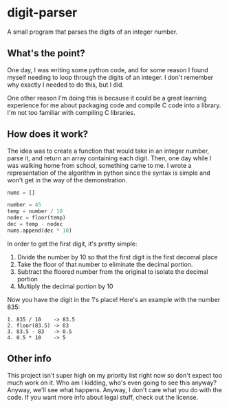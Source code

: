 # digit-parser

A small program that parses the digits of an integer number.

## What's the point?

One day, I was writing some python code, and for some reason I found myself
needing to loop through the digits of an integer. I don't remember why exactly
I needed to do this, but I did.

One other reason I'm doing this is because it could be a great learning
experience for me about packaging code and compile C code into a library. I'm
not too familiar with compiling C libraries.

## How does it work?

The idea was to create a function that would
take in an integer number, parse it, and return an array containing each digit.
Then, one day while I was walking home from school, something came to me. I
wrote a representation of the algorithm in python since the syntax is simple
and won't get in the way of the demonstration.

```python
nums = []

number = 45
temp = number / 10
nodec = floor(temp)
dec = temp - nodec
nums.append(dec * 10)
```

In order to get the first digit, it's pretty simple:

1. Divide the number by 10 so that the first digit is the first decomal place
2. Take the floor of that number to eliminate the decimal portion.
3. Subtract the floored number from the original to isolate the decimal portion
4. Multiply the decimal portion by 10

Now you have the digit in the 1's place! Here's an example with the number 835:

```
1. 835 / 10    -> 83.5
2. floor(83.5) -> 83
3. 83.5 - 83   -> 0.5
4. 0.5 * 10    -> 5
```

## Other info

This project isn't super high on my priority list right now so don't expect too
much work on it. Who am I kidding, who's even going to see this anyway? Anyway,
we'll see what happens. Anyway, I don't care what you do with the code. If you
want more info about legal stuff, check out the license.
